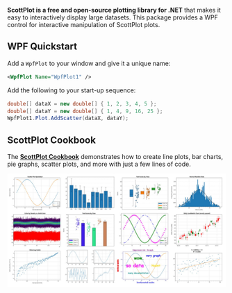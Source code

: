 **ScottPlot is a free and open-source plotting library for .NET** that makes it easy to interactively display large datasets. This package provides a WPF control for interactive manipulation of ScottPlot plots.

## WPF Quickstart

Add a `WpfPlot` to your window and give it a unique name:

```xml
<WpfPlot Name="WpfPlot1" />
```

Add the following to your start-up sequence:

```cs
double[] dataX = new double[] { 1, 2, 3, 4, 5 };
double[] dataY = new double[] { 1, 4, 9, 16, 25 };
WpfPlot1.Plot.AddScatter(dataX, dataY);
```

## ScottPlot Cookbook

The [**ScottPlot Cookbook**](https://scottplot.net/cookbook/4.1/) demonstrates how to create line plots, bar charts, pie graphs, scatter plots, and more with just a few lines of code.

[![](https://raw.githubusercontent.com/ScottPlot/ScottPlot/master/dev/graphics/cookbook.jpg)](https://scottplot.net/cookbook/4.1/)